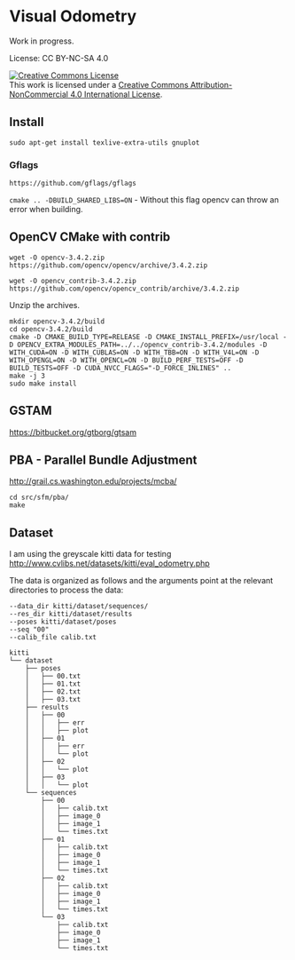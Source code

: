 

# Visual Odometry

Work in progress.

License: CC BY-NC-SA 4.0

<a rel="license" href="http://creativecommons.org/licenses/by-nc/4.0/"><img alt="Creative Commons License" style="border-width:0" src="https://i.creativecommons.org/l/by-nc/4.0/88x31.png" /></a><br />This work is licensed under a <a rel="license" href="http://creativecommons.org/licenses/by-nc/4.0/">Creative Commons Attribution-NonCommercial 4.0 International License</a>.

## Install

`sudo apt-get install texlive-extra-utils gnuplot`

### Gflags

`https://github.com/gflags/gflags`

`cmake .. -DBUILD_SHARED_LIBS=ON` - Without this flag opencv can throw an error when building.

## OpenCV CMake with contrib

`wget -O opencv-3.4.2.zip https://github.com/opencv/opencv/archive/3.4.2.zip`

`wget -O opencv_contrib-3.4.2.zip https://github.com/opencv/opencv_contrib/archive/3.4.2.zip`

Unzip the archives.

```
mkdir opencv-3.4.2/build
cd opencv-3.4.2/build
cmake -D CMAKE_BUILD_TYPE=RELEASE -D CMAKE_INSTALL_PREFIX=/usr/local -D OPENCV_EXTRA_MODULES_PATH=../../opencv_contrib-3.4.2/modules -D WITH_CUDA=ON -D WITH_CUBLAS=ON -D WITH_TBB=ON -D WITH_V4L=ON -D WITH_OPENGL=ON -D WITH_OPENCL=ON -D BUILD_PERF_TESTS=OFF -D BUILD_TESTS=OFF -D CUDA_NVCC_FLAGS="-D_FORCE_INLINES" ..
make -j 3
sudo make install
```

## GSTAM 

https://bitbucket.org/gtborg/gtsam


## PBA - Parallel Bundle Adjustment

http://grail.cs.washington.edu/projects/mcba/

```
cd src/sfm/pba/
make
```

## Dataset 

I am using the greyscale kitti data for testing http://www.cvlibs.net/datasets/kitti/eval_odometry.php

The data is organized as follows and the arguments point at the relevant directories to process the data:
```
--data_dir kitti/dataset/sequences/
--res_dir kitti/dataset/results 
--poses kitti/dataset/poses
--seq "00"
--calib_file calib.txt
```

```
kitti
└── dataset
    ├── poses
    │   ├── 00.txt
    │   ├── 01.txt
    │   ├── 02.txt
    │   ├── 03.txt
    ├── results
    │   ├── 00
    │   │   ├── err
    │   │   ├── plot
    │   ├── 01
    │   │   ├── err
    │   │   └── plot
    │   ├── 02
    │   │   └── plot
    │   ├── 03
    │   │   └── plot
    └── sequences
        ├── 00
        │   ├── calib.txt
        │   ├── image_0
        │   ├── image_1
        │   └── times.txt
        ├── 01
        │   ├── calib.txt
        │   ├── image_0
        │   ├── image_1
        │   └── times.txt
        ├── 02
        │   ├── calib.txt
        │   ├── image_0
        │   ├── image_1
        │   └── times.txt
        └── 03
            ├── calib.txt
            ├── image_0
            ├── image_1
            └── times.txt
       
```
